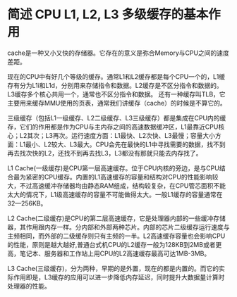 # 简述 CPU L1, L2, L3 多级缓存的基本作用

cache是一种又小又快的存储器。它存在的意义是弥合Memory与CPU之间的速度差距。

现在的CPU中有好几个等级的缓存。通常L1和L2缓存都是每个CPU一个的，L1缓存有分为L1i和L1d，分别用来存储指令和数据。L2缓存是不区分指令和数据的。L3缓存多个核心共用一个，通常也不区分指令和数据。 还有一种缓存叫TLB，它主要用来缓存MMU使用的页表，通常我们讲缓存（cache）的时候是不算它的。

三级缓存（包括L1一级缓存、L2二级缓存、L3三级缓存）都是集成在CPU内的缓存，它们的作用都是作为CPU与主内存之间的高速数据缓冲区，L1最靠近CPU核心；L2其次；L3再次。运行速度方面：L1最快、L2次快、L3最慢；容量大小方面：L1最小、L2较大、L3最大。CPU会先在最快的L1中寻找需要的数据，找不到再去找次快的L2，还找不到再去找L3，L3都没有那就只能去内存找了。

L1 Cache(一级缓存)是CPU第一层高速缓存。位于CPU内核的旁边，是与CPU结合最为紧密的CPU缓存。内置的L1高速缓存的容量和结构对CPU的性能影响较大，不过高速缓冲存储器均由静态RAM组成，结构较复杂，在CPU管芯面积不能太大的情况下，L1级高速缓存的容量不可能做得太大。一般L1缓存的容量通常在32—256KB。

L2 Cache(二级缓存)是CPU的第二层高速缓存，它是处理器内部的一些缓冲存储器，其作用跟内存一样。分内部和外部两种芯片。内部的芯片二级缓存运行速度与主频相同，而外部的二级缓存则只有主频的一半。L2高速缓存容量也会影响CPU的性能，原则是越大越好,普通台式机CPU的L2缓存一般为128KB到2MB或者更高，笔记本、服务器和工作站上用CPU的L2高速缓存最高可达1MB-3MB。

L3 Cache(三级缓存)，分为两种，早期的是外置，现在的都是内置的。而它的实际作用即是，L3缓存的应用可以进一步降低内存延迟，同时提升大数据量计算时处理器的性能。

